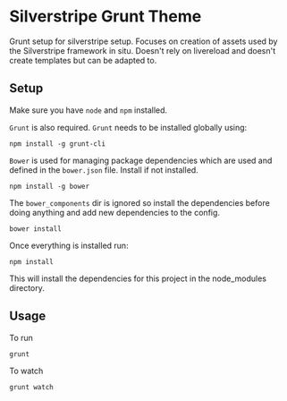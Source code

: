 
Silverstripe Grunt Theme
=======

Grunt setup for silverstripe setup. 
Focuses on creation of assets used by the Silverstripe framework in situ.
Doesn't rely on livereload and doesn't create templates but can be adapted to.

Setup
-----

Make sure you have `node` and `npm` installed.

`Grunt` is also required. `Grunt` needs to be installed globally using:

`npm install -g grunt-cli`

`Bower` is used for managing package dependencies which are used and defined in the `bower.json` file. Install if not installed.

`npm install -g bower`

The `bower_components` dir is ignored so install the dependencies before doing anything and add new dependencies to the config.

`bower install`

Once everything is installed run:

`npm install`

This will install the dependencies for this project in the node_modules directory.

Usage
-----

To run

`grunt`

To watch

`grunt watch`
